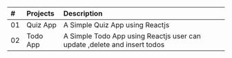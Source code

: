 | #   | Projects          | Description                                                                                                                  |
| :-- | :------------- | :--------------------------------------------------------------------------------------------------------------------------- |
| 01  | Quiz App      | A Simple Quiz App using Reactjs                                 
| 02  | Todo App      | A Simple Todo App using Reactjs user can update ,delete and insert todos   
